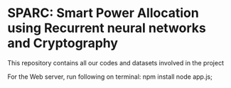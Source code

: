 # SPARC: Smart Power Allocation using Recurrent neural networks and Cryptography
This repository contains all our codes and datasets involved in the project

For the Web server, run following on terminal:
npm install
node app.js;
